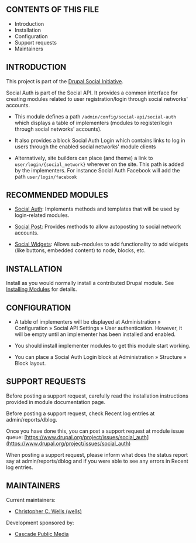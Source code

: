 CONTENTS OF THIS FILE
---------------------

 * Introduction
 * Installation
 * Configuration
 * Support requests
 * Maintainers


INTRODUCTION
------------

This project is part of the [Drupal Social Initiative](https://groups.drupal.org/social-initiative).

Social Auth is part of the Social API. It provides a common interface for
creating modules related to user registration/login through social networks'
accounts.

* This module defines a path `/admin/config/social-api/social-auth` which
  displays a table of implementers (modules to register/login through social
  networks' accounts).

* It also provides a block Social Auth Login which contains links to log in
  users through the enabled social networks' module clients

* Alternatively, site builders can place (and theme) a link to
  `user/login/{social_network}` wherever on the site. This path is added by the
  implementers. For instance Social Auth Facebook will add the path
  `user/login/facebook`


RECOMMENDED MODULES
-------------------

* [Social Auth](https://www.drupal.org/project/social_auth):
  Implements methods and templates that will be used by login-related modules.

* [Social Post](https://www.drupal.org/project/social_post):
  Provides methods to allow autoposting to social network accounts.

* [Social Widgets](https://www.drupal.org/project/social_widgets):
  Allows sub-modules to add functionality to add widgets (like buttons, embedded
  content) to node, blocks, etc.


INSTALLATION
------------

Install as you would normally install a contributed Drupal module. See
[Installing Modules](https://www.drupal.org/docs/extending-drupal/installing-modules)
for details.


CONFIGURATION
-------------

* A table of implementers will be displayed at Administration » Configuration »
  Social API Settings » User authentication. However, it will be empty until an
  implementer has been installed and enabled.

* You should install implementer modules to get this module start working.

* You can place a Social Auth Login block at Administration » Structure »
  Block layout.


SUPPORT REQUESTS
----------------

Before posting a support request, carefully read the installation
instructions provided in module documentation page.

Before posting a support request, check Recent log entries at
admin/reports/dblog.

Once you have done this, you can post a support request at module issue queue:
[https://www.drupal.org/project/issues/social_auth](https://www.drupal.org/project/issues/social_auth)

When posting a support request, please inform what does the status report say
at admin/reports/dblog and if you were able to see any errors in
Recent log entries.


MAINTAINERS
-----------

Current maintainers:

 * [Christopher C. Wells (wells)](https://www.drupal.org/u/wells)

Development sponsored by:

 * [Cascade Public Media](https://www.drupal.org/cascade-public-media)
